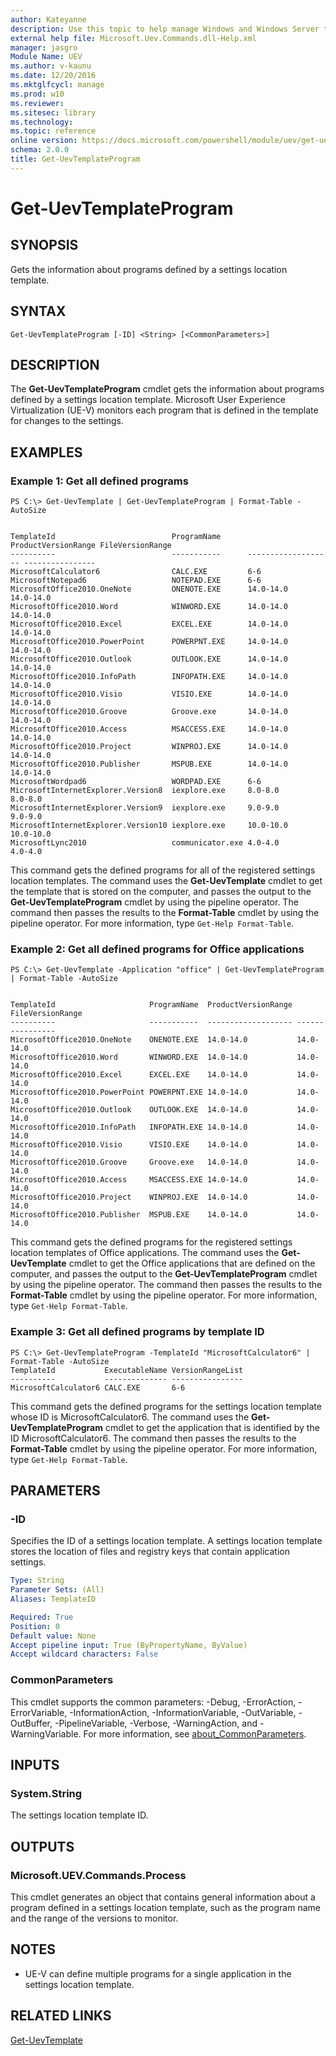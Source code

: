 ```yaml
---
author: Kateyanne
description: Use this topic to help manage Windows and Windows Server technologies with Windows PowerShell.
external help file: Microsoft.Uev.Commands.dll-Help.xml
manager: jasgro
Module Name: UEV
ms.author: v-kaunu
ms.date: 12/20/2016
ms.mktglfcycl: manage
ms.prod: w10
ms.reviewer: 
ms.sitesec: library
ms.technology: 
ms.topic: reference
online version: https://docs.microsoft.com/powershell/module/uev/get-uevtemplateprogram?view=windowsserver2022-ps&wt.mc_id=ps-gethelp
schema: 2.0.0
title: Get-UevTemplateProgram
---
```


# Get-UevTemplateProgram

## SYNOPSIS
Gets the information about programs defined by a settings location template.

## SYNTAX

```
Get-UevTemplateProgram [-ID] <String> [<CommonParameters>]
```

## DESCRIPTION
The **Get-UevTemplateProgram** cmdlet gets the information about programs defined by a settings location template.
Microsoft User Experience Virtualization (UE-V) monitors each program that is defined in the template for changes to the settings.

## EXAMPLES

### Example 1: Get all defined programs
```
PS C:\> Get-UevTemplate | Get-UevTemplateProgram | Format-Table -AutoSize


TemplateId                          ProgramName      ProductVersionRange FileVersionRange
----------                          -----------      ------------------- ----------------
MicrosoftCalculator6                CALC.EXE         6-6
MicrosoftNotepad6                   NOTEPAD.EXE      6-6
MicrosoftOffice2010.OneNote         ONENOTE.EXE      14.0-14.0           14.0-14.0
MicrosoftOffice2010.Word            WINWORD.EXE      14.0-14.0           14.0-14.0
MicrosoftOffice2010.Excel           EXCEL.EXE        14.0-14.0           14.0-14.0
MicrosoftOffice2010.PowerPoint      POWERPNT.EXE     14.0-14.0           14.0-14.0
MicrosoftOffice2010.Outlook         OUTLOOK.EXE      14.0-14.0           14.0-14.0
MicrosoftOffice2010.InfoPath        INFOPATH.EXE     14.0-14.0           14.0-14.0
MicrosoftOffice2010.Visio           VISIO.EXE        14.0-14.0           14.0-14.0
MicrosoftOffice2010.Groove          Groove.exe       14.0-14.0           14.0-14.0
MicrosoftOffice2010.Access          MSACCESS.EXE     14.0-14.0           14.0-14.0
MicrosoftOffice2010.Project         WINPROJ.EXE      14.0-14.0           14.0-14.0
MicrosoftOffice2010.Publisher       MSPUB.EXE        14.0-14.0           14.0-14.0
MicrosoftWordpad6                   WORDPAD.EXE      6-6
MicrosoftInternetExplorer.Version8  iexplore.exe     8.0-8.0             8.0-8.0
MicrosoftInternetExplorer.Version9  iexplore.exe     9.0-9.0             9.0-9.0
MicrosoftInternetExplorer.Version10 iexplore.exe     10.0-10.0           10.0-10.0
MicrosoftLync2010                   communicator.exe 4.0-4.0             4.0-4.0
```

This command gets the defined programs for all of the registered settings location templates.
The command uses the **Get-UevTemplate** cmdlet to get the template that is stored on the computer, and passes the output to the **Get-UevTemplateProgram** cmdlet by using the pipeline operator.
The command then passes the results to the **Format-Table** cmdlet by using the pipeline operator.
For more information, type `Get-Help Format-Table`.

### Example 2: Get all defined programs for Office applications
```
PS C:\> Get-UevTemplate -Application "office" | Get-UevTemplateProgram | Format-Table -AutoSize


TemplateId                     ProgramName  ProductVersionRange FileVersionRange
----------                     -----------  ------------------- ----------------
MicrosoftOffice2010.OneNote    ONENOTE.EXE  14.0-14.0           14.0-14.0
MicrosoftOffice2010.Word       WINWORD.EXE  14.0-14.0           14.0-14.0
MicrosoftOffice2010.Excel      EXCEL.EXE    14.0-14.0           14.0-14.0
MicrosoftOffice2010.PowerPoint POWERPNT.EXE 14.0-14.0           14.0-14.0
MicrosoftOffice2010.Outlook    OUTLOOK.EXE  14.0-14.0           14.0-14.0
MicrosoftOffice2010.InfoPath   INFOPATH.EXE 14.0-14.0           14.0-14.0
MicrosoftOffice2010.Visio      VISIO.EXE    14.0-14.0           14.0-14.0
MicrosoftOffice2010.Groove     Groove.exe   14.0-14.0           14.0-14.0
MicrosoftOffice2010.Access     MSACCESS.EXE 14.0-14.0           14.0-14.0
MicrosoftOffice2010.Project    WINPROJ.EXE  14.0-14.0           14.0-14.0
MicrosoftOffice2010.Publisher  MSPUB.EXE    14.0-14.0           14.0-14.0
```

This command gets the defined programs for the registered settings location templates of Office applications.
The command uses the **Get-UevTemplate** cmdlet to get the Office applications that are defined on the computer, and passes the output to the **Get-UevTemplateProgram** cmdlet by using the pipeline operator.
The command then passes the results to the **Format-Table** cmdlet by using the pipeline operator.
For more information, type `Get-Help Format-Table`.

### Example 3: Get all defined programs by template ID
```
PS C:\> Get-UevTemplateProgram -TemplateId "MicrosoftCalculator6" | Format-Table -AutoSize
TemplateId           ExecutableName VersionRangeList
----------           -------------- ----------------
MicrosoftCalculator6 CALC.EXE       6-6
```

This command gets the defined programs for the settings location template whose ID is MicrosoftCalculator6.
The command uses the **Get-UevTemplateProgram** cmdlet to get the application that is identified by the ID MicrosoftCalculator6.
The command then passes the results to the **Format-Table** cmdlet by using the pipeline operator.
For more information, type `Get-Help Format-Table`.

## PARAMETERS

### -ID
Specifies the ID of a settings location template.
A settings location template stores the location of files and registry keys that contain application settings.

```yaml
Type: String
Parameter Sets: (All)
Aliases: TemplateID

Required: True
Position: 0
Default value: None
Accept pipeline input: True (ByPropertyName, ByValue)
Accept wildcard characters: False
```

### CommonParameters
This cmdlet supports the common parameters: -Debug, -ErrorAction, -ErrorVariable, -InformationAction, -InformationVariable, -OutVariable, -OutBuffer, -PipelineVariable, -Verbose, -WarningAction, and -WarningVariable. For more information, see [about_CommonParameters](https://go.microsoft.com/fwlink/?LinkID=113216).

## INPUTS

### System.String
The settings location template ID.

## OUTPUTS

### Microsoft.UEV.Commands.Process
This cmdlet generates an object that contains general information about a program defined in a settings location template, such as the program name and the range of the versions to monitor.

## NOTES
* UE-V can define multiple programs for a single application in the settings location template.

## RELATED LINKS

[Get-UevTemplate](./Get-UevTemplate.md)


